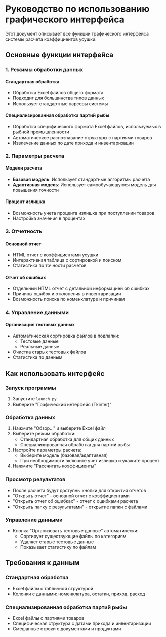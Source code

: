 # Руководство по использованию графического интерфейса

Этот документ описывает все функции графического интерфейса системы расчета коэффициентов усушки.

## Основные функции интерфейса

### 1. Режимы обработки данных

#### Стандартная обработка
- Обработка Excel файлов общего формата
- Подходит для большинства типов данных
- Использует стандартные парсеры системы

#### Специализированная обработка партий рыбы
- Обработка специфического формата Excel файлов, используемых в рыбной промышленности
- Автоматическое распознавание структуры с партиями товаров
- Извлечение данных по дате прихода и инвентаризации

### 2. Параметры расчета

#### Модели расчета
- **Базовая модель**: Использует стандартные алгоритмы расчета
- **Адаптивная модель**: Использует самообучающуюся модель для повышения точности

#### Процент излишка
- Возможность учета процента излишка при поступлении товаров
- Настройка значения в процентах

### 3. Отчетность

#### Основной отчет
- HTML отчет с коэффициентами усушки
- Интерактивная таблица с сортировкой и поиском
- Статистика по точности расчетов

#### Отчет об ошибках
- Отдельный HTML отчет с детальной информацией об ошибках
- Причины ошибок и отклонения в инвентаризации
- Возможность поиска по номенклатуре и причинам

### 4. Управление данными

#### Организация тестовых данных
- Автоматическая сортировка файлов в подпапки:
  - Тестовые данные
  - Реальные данные
- Очистка старых тестовых файлов
- Статистика по данным

## Как использовать интерфейс

### Запуск программы
1. Запустите `launch.py`
2. Выберите "Графический интерфейс (Tkinter)"

### Обработка данных
1. Нажмите "Обзор..." и выберите Excel файл
2. Выберите режим обработки:
   - Стандартная обработка для общих данных
   - Специализированная обработка для партий рыбы
3. Настройте параметры расчета:
   - Выберите модель (базовая/адаптивная)
   - При необходимости включите учет излишка и укажите процент
4. Нажмите "Рассчитать коэффициенты"

### Просмотр результатов
- После расчета будут доступны кнопки для открытия отчетов
- "Открыть отчет" - основной отчет с коэффициентами
- "Открыть отчет об ошибках" - отчет с ошибками расчета
- "Открыть папку с результатами" - открытие папки с файлами

### Управление данными
- Кнопка "Организовать тестовые данные" автоматически:
  - Сортирует существующие файлы по категориям
  - Удаляет старые тестовые данные
  - Показывает статистику по файлам

## Требования к данным

### Стандартная обработка
- Excel файлы с табличной структурой
- Колонки с данными: номенклатура, остатки, приход, расход

### Специализированная обработка партий рыбы
- Excel файлы с партиями товаров
- Специфическая структура с датами прихода и инвентаризации
- Смешанные строки с документами и продуктами